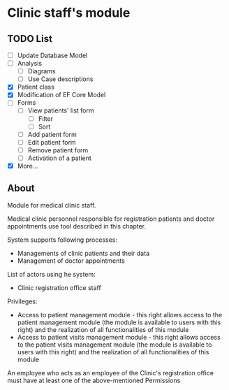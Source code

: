 # Clinic staff's module
## TODO List
- [ ] Update Database Model
- [ ] Analysis
  - [ ] Diagrams
  - [ ] Use Case descriptions
- [x] Patient class
- [x] Modification of EF Core Model
- [ ] Forms
  - [ ] View patients' list form
    - [ ] Filter
    - [ ] Sort
  - [ ] Add patient form
  - [ ] Edit patient form
  - [ ] Remove patient form
  - [ ] Activation of a patient 
- [x] More...

## About

Module for medical clinic staff.

Medical clinic personnel responsible for registration patients and doctor appointments use tool described in this chapter.

System supports following processes:
- Managements of clinic patients and their data
- Management of doctor appointments
  
List of actors using he system:
- Clinic registration office staff

Privileges:
- Access to patient management module - this right allows access to the patient management module (the module is available to users with this right) and the realization of all functionalities of this module
- Access to patient visits management module - this right allows access to the patient visits management module (the module is available to users with this right) and the realization of all functionalities of this module

An employee who acts as an employee of the Clinic's registration office must have at least one of the above-mentioned Permissions  
